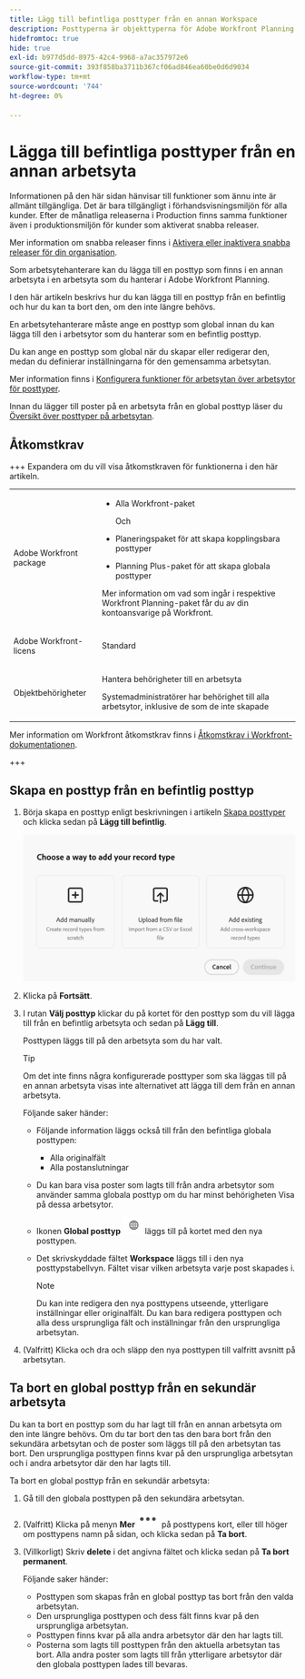 ```yaml
---
title: Lägg till befintliga posttyper från en annan Workspace
description: Posttyperna är objekttyperna för Adobe Workfront Planning. I Workfront Planning kan du lägga till en befintlig posttyp som har skapats på en annan arbetsyta.
hidefromtoc: true
hide: true
exl-id: b977d5dd-8975-42c4-9968-a7ac357972e6
source-git-commit: 393f858ba3711b367cf06ad846ea60be0d6d9034
workflow-type: tm+mt
source-wordcount: '744'
ht-degree: 0%

---
```


<!-- add these to the metadata, when making this public: 

feature: Workfront Planning
role: User, Admin
author: Alina
recommendations: noDisplay, noCatalog
-->

# Lägga till befintliga posttyper från en annan arbetsyta

<span class="preview">Informationen på den här sidan hänvisar till funktioner som ännu inte är allmänt tillgängliga. Det är bara tillgängligt i förhandsvisningsmiljön för alla kunder. Efter de månatliga releaserna i Production finns samma funktioner även i produktionsmiljön för kunder som aktiverat snabba releaser. </span>

<span class="preview">Mer information om snabba releaser finns i [Aktivera eller inaktivera snabba releaser för din organisation](/help/quicksilver/administration-and-setup/set-up-workfront/configure-system-defaults/enable-fast-release-process.md). </span>

Som arbetsytehanterare kan du lägga till en posttyp som finns i en annan arbetsyta i en arbetsyta som du hanterar i Adobe Workfront Planning.

I den här artikeln beskrivs hur du kan lägga till en posttyp från en befintlig och hur du kan ta bort den, om den inte längre behövs.

En arbetsytehanterare måste ange en posttyp som global innan du kan lägga till den i arbetsytor som du hanterar som en befintlig posttyp.

Du kan ange en posttyp som global när du skapar eller redigerar den, medan du definierar inställningarna för den gemensamma arbetsytan.

Mer information finns i [Konfigurera funktioner för arbetsytan över arbetsytor för posttyper](/help/quicksilver/planning/architecture/configure-record-type-cross-workspace-capabilities.md).

Innan du lägger till poster på en arbetsyta från en global posttyp läser du [Översikt över posttyper på arbetsytan](/help/quicksilver/planning/architecture/cross-workspace-record-types-overview.md).


## Åtkomstkrav

+++ Expandera om du vill visa åtkomstkraven för funktionerna i den här artikeln.

<table style="table-layout:auto"> 
<col> 
</col> 
<col> 
</col> 
<tbody> 
    <tr> 
<tr>

</tr>   
<tr> 
   <td role="rowheader"><p>Adobe Workfront package</p></td> 
   <td> 
<ul><li><p>Alla Workfront-paket</p></li>
<p>Och</p>
<li><p>Planeringspaket för att skapa kopplingsbara posttyper</p></li>
<li><p>Planning Plus-paket för att skapa globala posttyper</p></li>
</ul>
<!--Or:
<ul><li><p>Any Workflow package</p> </li>
And
<li><p>Planning Prime or Ultimate package</p></li></ul>-->
<p>Mer information om vad som ingår i respektive Workfront Planning-paket får du av din kontoansvarige på Workfront. </p> 
   </td>

<tr> 
   <td role="rowheader"><p>Adobe Workfront-licens</p></td> 
   <td><p>Standard</p>
   </td> 
  </tr> 
  <tr> 
   <td role="rowheader"><p>Objektbehörigheter</p></td> 
   <td>   <p>Hantera behörigheter till en arbetsyta </a> </p>  
   <p>Systemadministratörer har behörighet till alla arbetsytor, inklusive de som de inte skapade</p>  </td> 
  </tr>  
</tbody> 
</table>

Mer information om Workfront åtkomstkrav finns i [Åtkomstkrav i Workfront-dokumentationen](/help/quicksilver/administration-and-setup/add-users/access-levels-and-object-permissions/access-level-requirements-in-documentation.md).

+++   

## Skapa en posttyp från en befintlig posttyp

1. Börja skapa en posttyp enligt beskrivningen i artikeln [Skapa posttyper](/help/quicksilver/planning/architecture/create-record-types.md) och klicka sedan på **Lägg till befintlig**. <!--check this - the option might have been renamed in the UI-->

   ![Modal för att lägga till posttyp med möjlighet att lägga till från en annan arbetsyta](assets/add-record-type-from-existing-workspace-option-when-creating-records.png)

1. Klicka på **Fortsätt**.
1. I rutan **Välj posttyp** klickar du på kortet för den posttyp som du vill lägga till från en befintlig arbetsyta och sedan på **Lägg till**.

   Posttypen läggs till på den arbetsyta som du har valt.

   >[!TIP]
   >
   >Om det inte finns några konfigurerade posttyper som ska läggas till på en annan arbetsyta visas inte alternativet att lägga till dem från en annan arbetsyta.

   Följande saker händer:

   * Följande information läggs också till från den befintliga globala posttypen:

      * Alla originalfält
      * Alla postanslutningar
   * Du kan bara visa poster som lagts till från andra arbetsytor som använder samma globala posttyp om du har minst behörigheten Visa på dessa arbetsytor.
   * Ikonen **Global posttyp** ![Global posttyp &#x200B;](assets/global-icon.png) läggs till på kortet med den nya posttypen.
   * Det skrivskyddade fältet **Workspace** läggs till i den nya posttypstabellvyn. Fältet visar vilken arbetsyta varje post skapades i.

     >[!NOTE]
     >
     >Du kan inte redigera den nya posttypens utseende, ytterligare inställningar eller originalfält. Du kan bara redigera posttypen och alla dess ursprungliga fält och inställningar från den ursprungliga arbetsytan.

1. (Valfritt) Klicka och dra och släpp den nya posttypen till valfritt avsnitt på arbetsytan.

<!--This will be released later with another epic: 1. (Optional) Click the **More** menu ![More menu](assets/more-menu.png) in the new record type's card, or to the right of the record type's name on its page, then click **Share** to share it with other users in the same workspace, or adjust their permissions to the record type.-->

## Ta bort en global posttyp från en sekundär arbetsyta

Du kan ta bort en posttyp som du har lagt till från en annan arbetsyta om den inte längre behövs. Om du tar bort den tas den bara bort från den sekundära arbetsytan och de poster som läggs till på den arbetsytan tas bort. Den ursprungliga posttypen finns kvar på den ursprungliga arbetsytan och i andra arbetsytor där den har lagts till.

Ta bort en global posttyp från en sekundär arbetsyta:

1. Gå till den globala posttypen på den sekundära arbetsytan.

1. (Valfritt) Klicka på menyn **Mer** ![Mer &#x200B;](assets/more-menu.png) på posttypens kort, eller till höger om posttypens namn på sidan, och klicka sedan på **Ta bort**.
1. (Villkorligt) Skriv **delete** i det angivna fältet och klicka sedan på **Ta bort permanent**.

   Följande saker händer:

   * Posttypen som skapas från en global posttyp tas bort från den valda arbetsytan.
   * Den ursprungliga posttypen och dess fält finns kvar på den ursprungliga arbetsytan.
   * Posttypen finns kvar på alla andra arbetsytor där den har lagts till.
   * Posterna som lagts till posttypen från den aktuella arbetsytan tas bort. Alla andra poster som lagts till från ytterligare arbetsytor där den globala posttypen lades till bevaras.





